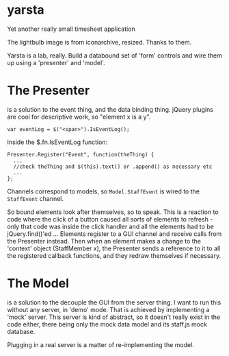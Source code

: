 yarsta
======

Yet another really small timesheet application

The lightbulb image is from iconarchive, resized. Thanks to them.

Yarsta is a lab, really. Build a databound set of 'form' controls
and wire them up using a 'presenter' and 'model'.

The Presenter
=============
is a solution to the event thing, and the data binding thing.
jQuery plugins are cool for descriptive work, so "element x is a y".

    var eventLog = $("<span>").IsEventLog();

Inside the $.fn.IsEventLog function:

    Presenter.Register("Event", function(theThing) {
      ...
      //check theThing and $(this).text() or .append() as necessary etc
      ...
    };

Channels correspond to models, so `Model.StaffEvent` is wired to the 
`StaffEvent` channel.

So bound elements look after themselves, so to speak. This is a reaction to
code where the click of a button caused all sorts of elements to refresh -
only that code was inside the click handler and all the elements had to be
jQuery.find()'ed ... Elements register to a GUI channel and receive calls
from the Presenter instead. Then when an element makes a change to the
'context' object (StaffMember x), the Presenter sends a reference to it
to all the registered callback functions, and they redraw themselves if 
necessary.

The Model 
==============
is a solution to the decouple the GUI from the server thing. I want to run this
without any server, in 'demo' mode. That is achieved by implementing a 'mock'
server. This server is kind of abstract, so it doesn't really exist in the code
either, there being only the mock data model and its staff.js mock database.

Plugging in a real server is a matter of re-implementing the model.


